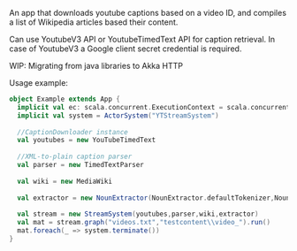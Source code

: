 An app that downloads youtube captions based on a video ID, and compiles a list of Wikipedia articles based their content.

Can use YoutubeV3 API or YoutubeTimedText API for caption retrieval.
In case of YoutubeV3 a Google client secret credential is required.

WIP: Migrating from java libraries to Akka HTTP


Usage example:

```scala
object Example extends App {
  implicit val ec: scala.concurrent.ExecutionContext = scala.concurrent.ExecutionContext.global
  implicit val system = ActorSystem("YTStreamSystem")
 
  //CaptionDownloader instance
  val youtubes = new YouTubeTimedText
  
  //XML-to-plain caption parser
  val parser = new TimedTextParser
  
  val wiki = new MediaWiki
  
  val extractor = new NounExtractor(NounExtractor.defaultTokenizer,NounExtractor.posTagger("en-pos-perceptron.bin"))
  
  val stream = new StreamSystem(youtubes,parser,wiki,extractor)
  val mat = stream.graph("videos.txt","testcontent\\video_").run()
  mat.foreach(_ => system.terminate())
}
```